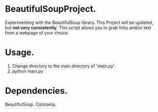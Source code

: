 # BeautifulSoupProject.
Experimenting with the BeautifulSoup library. This Project will be updated, but **not very consistently**. This script allows you to grab links and/or text
from a webpage of your choice.

# Usage.
1. Change directory to the main directory of 'main.py'.
2. python main.py

# Dependencies.
BeautifulSoup.
Colorama.
